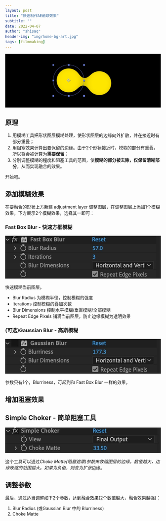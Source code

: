 ```yaml
---
layout: post
title: "快速制作AE融球效果"
subtitle: ""
date: 2022-04-07
author: "shisaq"
header-img: "img/home-bg-art.jpg"
tags: [filmmaking]
---
```


![快速制作AE融球效果](https://github.com/shisaq/images/blob/master/images/choke.jpg)

## 原理

1. 用模糊工具把形状图层模糊处理，使形状图层的边缘向外扩散，并在接近时有部分重叠；
2. 用阻塞效果计算出要保留的边缘。由于2个形状接近时，模糊的部分有重叠，所以将会被计算为**需要保留**；
3. 分别调整模糊的程度和阻塞工具的范围，使**模糊的部分被去除，仅保留清晰部分**，从而实现融合的效果。

开始吧。

## 添加模糊效果

在要融合的形状上方新建 adjustment layer 调整图层，在调整图层上添加1个模糊效果，下方展示2个模糊效果，选择其一即可：

### Fast Box Blur - 快速方框模糊

![Fast Box Blur](https://raw.githubusercontent.com/shisaq/images/master/images/FastBoxBlur.jpg)

快速模糊当前图层。

* Blur Radius 为模糊半径，控制模糊的强度
* Iterations 控制模糊的叠加次数
* Blur Dimensions 控制水平模糊/垂直模糊/全部模糊
* Repeat Edge Pixels 铺满当前图层，防止边缘模糊为透明效果

### (可选)Gaussian Blur - 高斯模糊

![Gaussian Blur](https://raw.githubusercontent.com/shisaq/images/master/images/GaussianBlur.jpg)

参数只有1个，Blurriness，可起到和 Fast Box Blur 一样的效果。

## 增加阻塞效果

## Simple Choker - 简单阻塞工具

![Simple Choker](https://raw.githubusercontent.com/shisaq/images/master/images/SimpleChoker.jpg)

这个工具可以通过*Choke Matte(阻塞遮罩)*参数来收缩图层的边缘。数值越大，边缘收缩的范围越大。如果为负值，则变为*扩张*边缘。

## 调整参数

最后，通过适当调整如下2个参数，达到融合效果(2个数值越大，融合效果越强)：

1. Blur Radius (或Gaussian Blur 中的 Blurriness)
2. Choke Matte